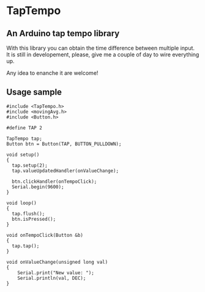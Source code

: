 TapTempo
========

An Arduino tap tempo library
----------------------------

With this library you can obtain the time difference between multiple input.
It is still in developement, please, give me a couple of day to wire everything up.

Any idea to enanche it are welcome!

Usage sample
------------
```
#include <TapTempo.h>
#include <movingAvg.h>
#include <Button.h>

#define TAP 2

TapTempo tap;
Button btn = Button(TAP, BUTTON_PULLDOWN);

void setup()
{
  tap.setup(2);
  tap.valueUpdatedHandler(onValueChange);  
  
  btn.clickHandler(onTempoClick);
  Serial.begin(9600);
}

void loop()
{  
  tap.flush();
  btn.isPressed();
}

void onTempoClick(Button &b)
{
  tap.tap();
}

void onValueChange(unsigned long val)
{
    Serial.print("New value: ");
    Serial.println(val, DEC);
}
```
